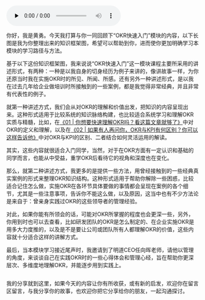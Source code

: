 <audio id="audio" title="加餐 | 一幅图，让你快速入门OKR" controls="" preload="none"><source id="mp3" src="https://static001.geekbang.org/resource/audio/19/3f/1947c0b8bdfa9b552fbc19901f033b3f.mp3"></audio>

你好，我是黄勇。今天我打算与你一同回顾下“OKR快速入门”模块的内容，以下长图是我为你整理出来的知识框架图，希望可以帮助到你，进而使你更加明确学习本模块的学习路径与方法。

基于以下这份知识框架图，我来说说“OKR快速入门”这一模块课程主要所采用的讲述形式，有两种：一种是以我自身的切身经历为例子来讲的，像讲故事一样，为你还原当时我在实施OKR时的所见、所闻、所感。还有另外一种讲述形式，是以我在过去几年给企业做培训时所接触到的一些案例，都是我觉得非常经典，并且非常有代表性的例子。

就第一种讲述方式，我们会从对OKR的理解和价值出发，把知识的内容呈现出来。这种形式适用于比较系统的知识脉络构建，也比较适合系统学习和理解OKR实质与精髓，比如，在[《01 | 你想要快速理解OKR吗？看这篇文章就够了》](https://time.geekbang.org/column/article/103858)中对OKR的定义和理解，以及在[《02 | 如果有人再问你，OKR与KPI有何区别？你可以这样告诉他》](https://time.geekbang.org/column/article/103986)中对OKR与KPI的区别、二者结合如何灵活运用的解读。

其实，这些内容就很适合入门同学，当然，对于在OKR方面有一定认识和基础的同学而言，也能从中受益，重学OKR后看待它的视角和深度也在变化。

那么，就第二种讲述方式，我更多的是提供一些方法，用曾经接触到的一些经典真实案例的形式来整理OKR知识结构。这种形式适用于帮助你解除一些困惑，比较适合记住怎么做，实施OKR在各环节具体要做的事情都会呈现在案例的各个细节，尤其是一些注意事项，告诉你不能这么做，以及原因，这当中也有不少方法论是来自于：曾亲身实践过OKR的这些领导者的管理经验。

对此，如果你能有所领会的话，可能对OKR所掌握的程度也会更深一些，另外，你用到时也可以去查看，比如研发团队的OKR是怎么制定的、在企业实施OKR是用多大力度推的，以及是不是要让公司或团队所有人都理解OKR的价值，这些内容就十分适合这样的讲解方式。

最后，当本模块学习接近尾声时，我邀请到了明道CEO任向晖老师，请他以管理的角度，来谈谈自己在实践OKR时的一些心得体会和管理心经，旨在帮助你更深层次、多维度地理解OKR，并能逐步用到实践上。

<img src="https://static001.geekbang.org/resource/image/4f/7a/4f4d7d34a4ebac69fb6bf88b7265e27a.png" alt="">

我的分享就到这里，如果今天的内容让你有所收获，或有新的启发，欢迎你在留言区留言，与我分享你的故事，也欢迎你把它分享给你的朋友，一起沟通探讨。
